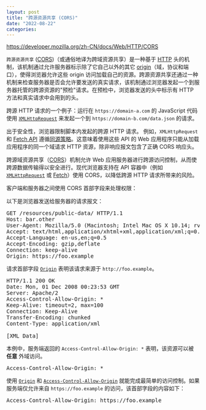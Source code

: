 ```yaml
---
layout: post
title: "跨源资源共享 (CORS)"
date: "2022-08-22"
categories: 
---
```

<p><a href="https://developer.mozilla.org/zh-CN/docs/Web/HTTP/CORS">https://developer.mozilla.org/zh-CN/docs/Web/HTTP/CORS</a></p>

<p><code>跨源资源共享</code> (<a href="https://developer.mozilla.org/zh-CN/docs/Glossary/CORS">CORS</a>)（或通俗地译为跨域资源共享）是一种基于 <a href="https://developer.mozilla.org/zh-CN/docs/Glossary/HTTP">HTTP</a> 头的机制，该机制通过允许服务器标示除了它自己以外的其它 <a href="https://developer.mozilla.org/zh-CN/docs/Glossary/Origin">origin</a>（域，协议和端口），使得浏览器允许这些 origin 访问加载自己的资源。跨源资源共享还通过一种机制来检查服务器是否会允许要发送的真实请求，该机制通过浏览器发起一个到服务器托管的跨源资源的&quot;预检&quot;请求。在预检中，浏览器发送的头中标示有 HTTP 方法和真实请求中会用到的头。</p>

<p>跨源 HTTP 请求的一个例子：运行在 <code>https://domain-a.com</code> 的 JavaScript 代码使用 <a href="https://developer.mozilla.org/zh-CN/docs/Web/API/XMLHttpRequest"><code>XMLHttpRequest</code></a> 来发起一个到 <code>https://domain-b.com/data.json</code> 的请求。</p>

<p>出于安全性，浏览器限制脚本内发起的跨源 HTTP 请求。 例如，<code>XMLHttpRequest</code> 和 <a href="https://developer.mozilla.org/zh-CN/docs/Web/API/Fetch_API">Fetch API</a> 遵循<a href="https://developer.mozilla.org/zh-CN/docs/Web/Security/Same-origin_policy">同源策略</a>。这意味着使用这些 API 的 Web 应用程序只能从加载应用程序的同一个域请求 HTTP 资源，除非响应报文包含了正确 CORS 响应头。</p>

<p>跨源域资源共享（<a href="https://developer.mozilla.org/zh-CN/docs/Glossary/CORS">CORS</a>）机制允许 Web 应用服务器进行跨源访问控制，从而使跨源数据传输得以安全进行。现代浏览器支持在 API 容器中（例如 <a href="https://developer.mozilla.org/zh-CN/docs/Web/API/XMLHttpRequest"><code>XMLHttpRequest</code></a> 或 <a href="https://developer.mozilla.org/zh-CN/docs/Web/API/Fetch_API">Fetch</a>）使用 CORS，以降低跨源 HTTP 请求所带来的风险。</p>

<p>客户端和服务器之间使用 CORS 首部字段来处理权限：</p>

<p>以下是浏览器发送给服务器的请求报文：</p>

<pre class="notranslate">
GET /resources/public-data/ HTTP/1.1
Host: bar.other
User-Agent: Mozilla/5.0 (Macintosh; Intel Mac OS X 10.14; rv:71.0) Gecko/20100101 Firefox/71.0
Accept: text/html,application/xhtml+xml,application/xml;q=0.9,*/*;q=0.8
Accept-Language: en-us,en;q=0.5
Accept-Encoding: gzip,deflate
Connection: keep-alive
Origin: https://foo.example
</pre>

<p>请求首部字段 <a href="https://developer.mozilla.org/zh-CN/docs/Web/HTTP/Headers/Origin"><code>Origin</code></a> 表明该请求来源于 <code>http://foo.example</code>。</p>

<pre class="notranslate">
HTTP/1.1 200 OK
Date: Mon, 01 Dec 2008 00:23:53 GMT
Server: Apache/2
Access-Control-Allow-Origin: *
Keep-Alive: timeout=2, max=100
Connection: Keep-Alive
Transfer-Encoding: chunked
Content-Type: application/xml

[XML Data]
</pre>

<p>本例中，服务端返回的 <code>Access-Control-Allow-Origin: *</code> 表明，该资源可以被 <strong>任意</strong> 外域访问。</p>

<pre class="notranslate">
Access-Control-Allow-Origin: *
</pre>

<p>使用 <a href="https://developer.mozilla.org/zh-CN/docs/Web/HTTP/Headers/Origin"><code>Origin</code></a> 和 <a href="https://developer.mozilla.org/zh-CN/docs/Web/HTTP/Headers/Access-Control-Allow-Origin"><code>Access-Control-Allow-Origin</code></a> 就能完成最简单的访问控制。如果服务端仅允许来自 <code>https://foo.example</code> 的访问，该首部字段的内容如下：</p>

<pre class="notranslate">
Access-Control-Allow-Origin: https://foo.example
</pre>

<p>&nbsp;</p>

